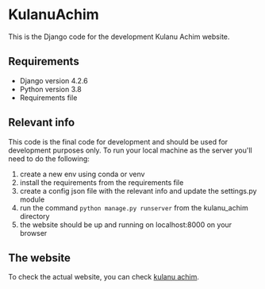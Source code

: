 # KulanuAchim
This is the Django code for the development Kulanu Achim website.

## Requirements
* Django version 4.2.6
* Python version 3.8
* Requirements file 

## Relevant info 
This code is the final code for development and should be used for development purposes only. 
To run your local machine as the server you'll need to do the following:
1. create a new env using conda or venv
2. install the requirements from the requirements file 
3. create a config json file with the relevant info and update the settings.py module
4. run the command `python manage.py runserver` from the kulanu_achim directory
5. the website should be up and running on localhost:8000 on your browser



## The website 
To check the actual website, you can check [kulanu achim](https://www.kulanuachim.com/).




